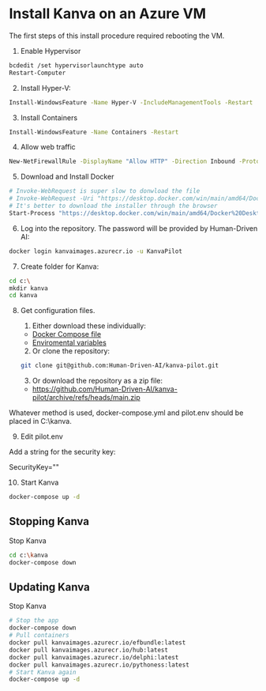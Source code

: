 # Install Kanva on an Azure VM

The first steps of this install procedure required rebooting the VM.

1. Enable Hypervisor
```bash
bcdedit /set hypervisorlaunchtype auto
Restart-Computer
```

2. Install Hyper-V:
```bash
Install-WindowsFeature -Name Hyper-V -IncludeManagementTools -Restart
```

3. Install Containers
```bash
Install-WindowsFeature -Name Containers -Restart
```

4. Allow web traffic
```bash
New-NetFirewallRule -DisplayName "Allow HTTP" -Direction Inbound -Protocol TCP -LocalPort 80 -Action Allow -Profile Any
```

5. Download and Install Docker
```bash
# Invoke-WebRequest is super slow to donwload the file
# Invoke-WebRequest -Uri "https://desktop.docker.com/win/main/amd64/Docker%20Desktop%20Installer.exe" -OutFile "DockerDesktopInstaller.exe"
# It's better to download the installer through the browser
Start-Process "https://desktop.docker.com/win/main/amd64/Docker%20Desktop%20Installer.exe"
```

6. Log into the repository. The password will be provided by Human-Driven AI:
```bash
docker login kanvaimages.azurecr.io -u KanvaPilot
```

7. Create folder for Kanva:
```bash
cd c:\
mkdir kanva
cd kanva
```
8. Get configuration files.

    1. Either download these individually:
    - [Docker Compose file](https://raw.githubusercontent.com/Human-Driven-AI/kanva-pilot/refs/heads/main/windows/docker-compose.yml)
    - [Enviromental variables](https://github.com/Human-Driven-AI/kanva-pilot/blob/main/windows/pilot.env)
    2. Or clone the repository:
    ```bash
    git clone git@github.com:Human-Driven-AI/kanva-pilot.git
    ```
    3. Or download the repository as a zip file:
    - https://github.com/Human-Driven-AI/kanva-pilot/archive/refs/heads/main.zip


Whatever method is used, docker-compose.yml and pilot.env should be placed in C:\kanva.

9. Edit pilot.env

Add a string for the security key:

SecurityKey=""

10. Start Kanva
```bash
docker-compose up -d
```

## Stopping Kanva
Stop Kanva
```bash
cd c:\kanva
docker-compose down
```

## Updating Kanva
Stop Kanva
```bash
# Stop the app
docker-compose down
# Pull containers
docker pull kanvaimages.azurecr.io/efbundle:latest
docker pull kanvaimages.azurecr.io/hub:latest
docker pull kanvaimages.azurecr.io/delphi:latest
docker pull kanvaimages.azurecr.io/pythoness:latest
# Start Kanva again
docker-compose up -d
```